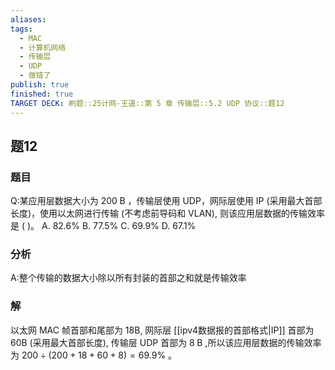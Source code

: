 ```yaml
---
aliases: 
tags:
  - MAC
  - 计算机网络
  - 传输层
  - UDP
  - 做错了
publish: true
finished: true
TARGET DECK: 刷题::25计网-王道::第 5 章 传输层::5.2 UDP 协议::题12
---
```


## 题12
### 题目
Q:某应用层数据大小为 ${200}\mathrm{\;B}$ ，传输层使用 UDP，网际层使用 IP (采用最大首部长度)，使用以太网进行传输 (不考虑前导码和 VLAN), 则该应用层数据的传输效率是 ( )。
A. ${82.6}\%$ B. ${77.5}\%$ C. ${69.9}\%$ D. ${67.1}\%$
### 分析
A:整个传输的数据大小除以所有封装的首部之和就是传输效率
### 解
以太网 MAC 帧首部和尾部为 18B, 网际层 [[ipv4数据报的首部格式|IP]] 首部为 60B (采用最大首部长度), 传输层 UDP 首部为 $8\mathrm{\;B}$ ,所以该应用层数据的传输效率为 ${200} \div  \left( {{200} + {18} + {60} + 8}\right)  = {69.9}\%$ 。
<!--ID: 1719759699256-->

